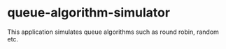# queue-algorithm-simulator
This application simulates queue algorithms such as round robin, random etc.
